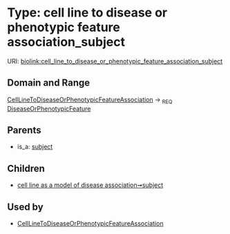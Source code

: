 
# Type: cell line to disease or phenotypic feature association_subject




URI: [biolink:cell_line_to_disease_or_phenotypic_feature_association_subject](https://w3id.org/biolink/vocab/cell_line_to_disease_or_phenotypic_feature_association_subject)


## Domain and Range

[CellLineToDiseaseOrPhenotypicFeatureAssociation](CellLineToDiseaseOrPhenotypicFeatureAssociation.md) ->  <sub>REQ</sub> [DiseaseOrPhenotypicFeature](DiseaseOrPhenotypicFeature.md)

## Parents

 *  is_a: [subject](subject.md)

## Children

 *  [cell line as a model of disease association➞subject](cell_line_as_a_model_of_disease_association_subject.md)

## Used by

 * [CellLineToDiseaseOrPhenotypicFeatureAssociation](CellLineToDiseaseOrPhenotypicFeatureAssociation.md)
